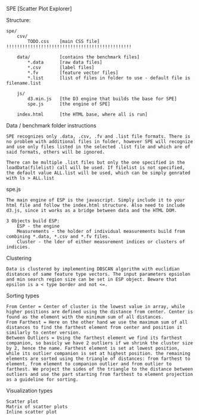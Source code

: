 SPE [Scatter Plot Explorer]

Structure:

	spe/
		csv/
			TODO.css 	[main CSS file]	!!!!!!!!!!!!!!!!!!!!!!!!!!!!!!!!!!!!!!!!!!!!!!!

		data/			[contains the benchmark files]
			*.data		[raw data files]
			*.csv		[label files]
			*.fv		[feature vector files]
			*.list		[list of files in folder to use - default file is filename.list

		js/
			d3.min.js	[the D3 engine that builds the base for SPE]
			spe.js		[the engine of SPE]

		index.html		[the HTML base, where all is run]

Data / benchmark folder instructions
	
	SPE recognizes only .data, .csv, .fv and .list file formats. There is no problem with additional files in folder, however SPE will recognize and use only files listed in the selected .list file and which are of said formats, others will be ignored.

	There can be multiple .list files but only the one specified in the loadData(filelist) call will be used. If filelist is not specified, the default value ALL.list will be used, which can be simply genrated with ls > ALL.list

spe.js

	The main engine of ESP is the javascript. Simply include it to your html file and follow the index.html structure. Also need to include d3.js, since it works as a bridge between data and the HTML DOM.

	3 Objects build ESP:
		ESP - the engine
		Measurements - the holder of individual measurements build from combining *.data, *.csv and *.fv files.
		Cluster - the lder of either measurement indices or clusters of indicies.

Clustering

	Data is clustered by implementing DBSCAN algorithm with euclidian distances of same feature type vectors. The input parameters epsiolon and min search region size can be set in ESP object. Beware that epsilon is a < type border and not <=.

Sorting types

	From Center = Center of cluster is the lowest value in array, while higher positions are defined using the distance from center. Center is found as the element with the minimum sum of all distances.
	From Farthest = Here on the other hand we use the maximum sum of all distances to find the farthest element from center and position it similarly to center version.
	Between Outliers = Using the farthest element we find its farthest companion, so basicly we have 2 outliers if we shrink the cluster size by 2, hence the name. Farthest element is set at lowest position, while its outlier companion is set at highest position. the remaining elements are sorted using the triangle of distances: from farthest to element, from element to companion outlier and from outlier to farthest. We project the sides of the triangle to the distance between outliers and use the part starting from farthest to element projection as a guideline for sorting.

Visualization types

	Scatter plot
	Matrix of scatter plots
	Inline scatter plot
